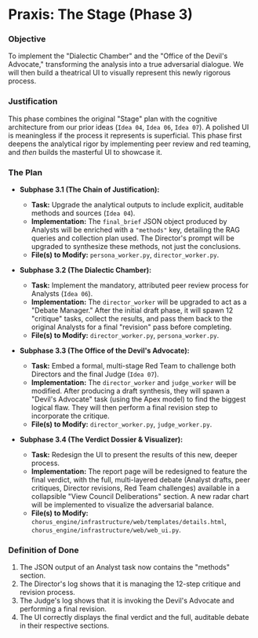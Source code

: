 # Praxis: The Stage (Phase 3)

### Objective
To implement the "Dialectic Chamber" and the "Office of the Devil's Advocate," transforming the analysis into a true adversarial dialogue. We will then build a theatrical UI to visually represent this newly rigorous process.

### Justification
This phase combines the original "Stage" plan with the cognitive architecture from our prior ideas (`Idea 04`, `Idea 06`, `Idea 07`). A polished UI is meaningless if the process it represents is superficial. This phase first deepens the analytical rigor by implementing peer review and red teaming, and *then* builds the masterful UI to showcase it.

### The Plan

*   **Subphase 3.1 (The Chain of Justification):**
    *   **Task:** Upgrade the analytical outputs to include explicit, auditable methods and sources (`Idea 04`).
    *   **Implementation:** The `final_brief` JSON object produced by Analysts will be enriched with a `"methods"` key, detailing the RAG queries and collection plan used. The Director's prompt will be upgraded to synthesize these methods, not just the conclusions.
    *   **File(s) to Modify:** `persona_worker.py`, `director_worker.py`.

*   **Subphase 3.2 (The Dialectic Chamber):**
    *   **Task:** Implement the mandatory, attributed peer review process for Analysts (`Idea 06`).
    *   **Implementation:** The `director_worker` will be upgraded to act as a "Debate Manager." After the initial draft phase, it will spawn 12 "critique" tasks, collect the results, and pass them back to the original Analysts for a final "revision" pass before completing.
    *   **File(s) to Modify:** `director_worker.py`, `persona_worker.py`.

*   **Subphase 3.3 (The Office of the Devil's Advocate):**
    *   **Task:** Embed a formal, multi-stage Red Team to challenge both Directors and the final Judge (`Idea 07`).
    *   **Implementation:** The `director_worker` and `judge_worker` will be modified. After producing a draft synthesis, they will spawn a "Devil's Advocate" task (using the Apex model) to find the biggest logical flaw. They will then perform a final revision step to incorporate the critique.
    *   **File(s) to Modify:** `director_worker.py`, `judge_worker.py`.

*   **Subphase 3.4 (The Verdict Dossier & Visualizer):**
    *   **Task:** Redesign the UI to present the results of this new, deeper process.
    *   **Implementation:** The report page will be redesigned to feature the final verdict, with the full, multi-layered debate (Analyst drafts, peer critiques, Director revisions, Red Team challenges) available in a collapsible "View Council Deliberations" section. A new radar chart will be implemented to visualize the adversarial balance.
    *   **File(s) to Modify:** `chorus_engine/infrastructure/web/templates/details.html`, `chorus_engine/infrastructure/web/web_ui.py`.

### Definition of Done
1.  The JSON output of an Analyst task now contains the "methods" section.
2.  The Director's log shows that it is managing the 12-step critique and revision process.
3.  The Judge's log shows that it is invoking the Devil's Advocate and performing a final revision.
4.  The UI correctly displays the final verdict and the full, auditable debate in their respective sections.
